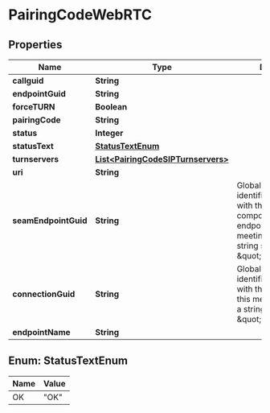 
# PairingCodeWebRTC

## Properties
Name | Type | Description | Notes
------------ | ------------- | ------------- | -------------
**callguid** | **String** |  |  [optional]
**endpointGuid** | **String** |  |  [optional]
**forceTURN** | **Boolean** |  |  [optional]
**pairingCode** | **String** |  |  [optional]
**status** | **Integer** |  |  [optional]
**statusText** | [**StatusTextEnum**](#StatusTextEnum) |  |  [optional]
**turnservers** | [**List&lt;PairingCodeSIPTurnservers&gt;**](PairingCodeSIPTurnservers.md) |  |  [optional]
**uri** | **String** |  |  [optional]
**seamEndpointGuid** | **String** | Globally unique identifier associated with the media component of this endpoint for this meeting.  (Typically a string starting with \&quot;seamguid:\&quot;) |  [optional]
**connectionGuid** | **String** | Globally unique identifier associated with this endpoint in this meeting. (Typically a string starting with \&quot;connguid:\&quot;) |  [optional]
**endpointName** | **String** |  |  [optional]


<a name="StatusTextEnum"></a>
## Enum: StatusTextEnum
Name | Value
---- | -----
OK | &quot;OK&quot;



